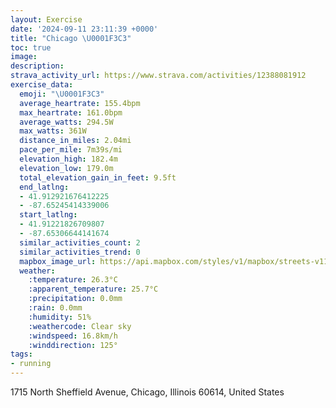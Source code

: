 ```yaml
---
layout: Exercise
date: '2024-09-11 23:11:39 +0000'
title: "Chicago \U0001F3C3"
toc: true
image:
description:
strava_activity_url: https://www.strava.com/activities/12388081912
exercise_data:
  emoji: "\U0001F3C3"
  average_heartrate: 155.4bpm
  max_heartrate: 161.0bpm
  average_watts: 294.5W
  max_watts: 361W
  distance_in_miles: 2.04mi
  pace_per_mile: 7m39s/mi
  elevation_high: 182.4m
  elevation_low: 179.0m
  total_elevation_gain_in_feet: 9.5ft
  end_latlng:
  - 41.912921676412225
  - -87.65245414339006
  start_latlng:
  - 41.91221826709807
  - -87.65306644141674
  similar_activities_count: 2
  similar_activities_trend: 0
  mapbox_image_url: https://api.mapbox.com/styles/v1/mapbox/streets-v11/static/path-5+787af2-1.0(gvx~Fd__vOJpAAb%40%40t%40Cx%40%40%5CElFBfA%40nFGvGBfAL%7CB%3FzABnAAjAYTgAp%40yGnEqBxAe%40DMDo%40d%40k%40h%40m%40VaAx%40w%40%5CgAfAkCnBiAn%40OFOBCECg%40_%40wCa%40%7BB%5BuBEe%40CyABaAIoQDgBCmA%40Ux%40wAj%40s%40fAcBv%40cAf%40e%40b%40MLMT%5BXWt%40mAHIVQhA_BrFmGzA_BbCqCTSLE%40_%40Ck%40DuAE%7DFGQCAGDUb%40),pin-s-s+e5b22e(-87.65443,41.91092),pin-s-f+89ae00(-87.65125000000005,41.91204999999998)/auto/800x800?access_token=pk.eyJ1Ijoiam9zaGJlY2ttYW4iLCJhIjoiY205eWR2aDd1MWZ6djJrbXc4a3M0bWZleiJ9.XiG9OWkNcZk2QzjJbxLB4A
  weather:
    :temperature: 26.3°C
    :apparent_temperature: 25.7°C
    :precipitation: 0.0mm
    :rain: 0.0mm
    :humidity: 51%
    :weathercode: Clear sky
    :windspeed: 16.8km/h
    :winddirection: 125°
tags:
- running
---
```

1715 North Sheffield Avenue, Chicago, Illinois 60614, United States
